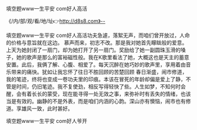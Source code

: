 填空题www一生平安 com好人高活

《/内/部/观/看/地/址👉http://d8s8.com》--

填空题www一生平安 com好人高活功夫急遽，落絮无声，而咱们曾开放过，人命的价格与意旨就在这边。
慕声而来，初志不改。那是我对她首先矇眬般的爱意。上天为她封闭了一扇门，却为她打开了另一扇门。奖励给了她一副圆珠玉滑的嗓子，她的歌声是那么的富裕磁性般。我在K歌里看法了她，大概这也是天主的蓄意安置。此后，我俩了解、心腹、相爱了。每天沉醉在她巧妙的歌声里，享用着由音乐带来的痛快。犹如让我忘怀了往日不胜回顾的苦楚回顾
春日渐盛，闹市修道，我的笔迹，终将也变成一卷功夫里的印痕。本该在冒死的年龄却偏是爱上了静，不管是时间，仍旧笔迹。我不复使劲，相反写得轻快了些。人生如梦，不知何时会醒，会有着长长的蒙受，现在能寻得一处无效之事，来弥补时有丢失的情绪，也该当是有效的。幽静的不是外表，而是咱们内涵的心韵。深山亦有懊恼，闹市也有修道。享雄风一致，此时甚好。





填空题www一生平安 com好人爷开

